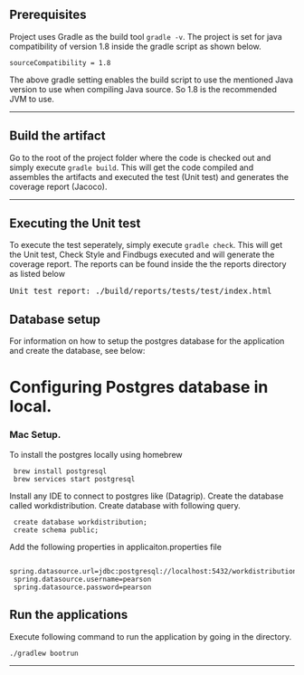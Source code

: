 ## Prerequisites 
Project uses Gradle as the build tool `gradle -v`. The project is set for java compatibility of version 1.8 inside the gradle script as shown below.
    
    sourceCompatibility = 1.8

The above gradle setting enables the build script to use the mentioned Java version to use when compiling Java source. So 1.8 is the recommended JVM to use.

---

## Build the artifact

Go to the root of the project folder where the code is checked out and simply execute `gradle build`. This will get the code compiled and assembles the artifacts and executed the test (Unit test) and generates the coverage report (Jacoco).


---

## Executing the Unit test

To execute the test seperately,  simply execute `gradle check`. This will get the Unit test, Check Style and Findbugs executed and will generate the coverage report. The reports can be found inside the the reports directory as listed below

<pre>
Unit test report: ./build/reports/tests/test/index.html
</pre>

## Database setup

For information on how to setup the postgres database for the application and create the database, see below:

# Configuring Postgres database in local.
### Mac Setup.
To install the postgres locally using homebrew 
     
     brew install postgresql
     brew services start postgresql
     
Install any IDE to connect to postgres like (Datagrip). Create the database called workdistribution. Create database with following query. 

     create database workdistribution;
     create schema public;
     
Add the following properties in applicaiton.properties file 
     
     spring.datasource.url=jdbc:postgresql://localhost:5432/workdistribution
     spring.datasource.username=pearson
     spring.datasource.password=pearson
     
     

## Run the applications

Execute following command to run the application by going in the directory.

    ./gradlew bootrun



---

